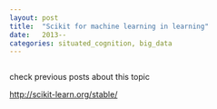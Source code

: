 ```yaml
---
layout: post
title:  "Scikit for machine learning in learning"
date:   2013--
categories: situated_cognition, big_data
---
```


![]()

check previous posts about this topic

http://scikit-learn.org/stable/
